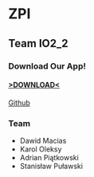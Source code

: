 # ZPI


## Team IO2_2

### Download Our App!

#### [>DOWNLOAD<](https://api.github.com/repos/IIS-ZPI/ZPI_2019_Dzienni_IO2_2/tarball/v1.2.0) 
[  Github](https://github.com/sosnus/iot-tul) 



### Team
* Dawid Macias
* Karol Oleksy
* Adrian Piątkowski
* Stanisław Puławski
